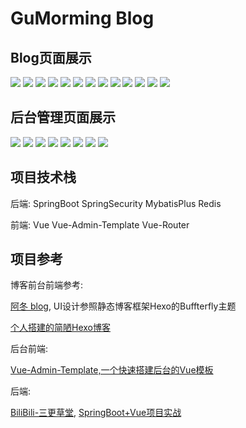 # GuMorming Blog
## Blog页面展示
![](img/blog/1.png)
![](img/blog/2.png)
![](img/blog/3.png)
![](img/blog/4.png)
![](img/blog/5.png)
![](img/blog/6.png)
![](img/blog/7.png)
![](img/blog/8.png)
![](img/blog/9.png)
![](img/blog/10.png)
![](img/blog/11.png)
![](img/blog/12.png)
![](img/blog/13.png)
## 后台管理页面展示
![](img/admin/1.png)
![](img/admin/2.png)
![](img/admin/3.png)
![](img/admin/4.png)
![](img/admin/5.png)
![](img/admin/6.png)
![](img/admin/7.png)
![](img/admin/8.png)
## 项目技术栈
后端: SpringBoot SpringSecurity MybatisPlus Redis

前端: Vue Vue-Admin-Template Vue-Router 
## 项目参考

博客前台前端参考:

[阿冬 blog](https://gitee.com/wu_shengdong/blog), UI设计参照静态博客框架Hexo的Buffterfly主题

[个人搭建的简陋Hexo博客](https://gumorming.github.io/)

后台前端:

[Vue-Admin-Template,一个快速搭建后台的Vue模板](https://github.com/PanJiaChen/vue-admin-template)

后端:

[BiliBili-三更草堂](https://space.bilibili.com/663528522/?spm_id_from=333.999.0.0),
[SpringBoot+Vue项目实战](https://www.bilibili.com/video/BV1hq4y1F7zk/?spm_id_from=333.999.0.0)

